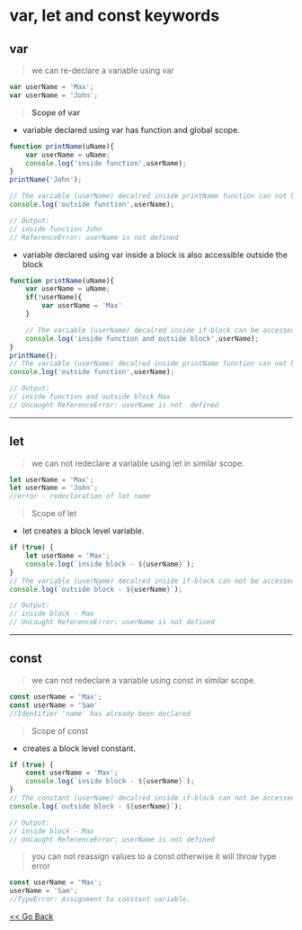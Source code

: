 # var, let and const keywords

## var

> we can re-declare a variable using var

```js
var userName = 'Max';
var userName = 'John';
```

> __Scope of var__

- variable declared using var has function and global scope.

```js
function printName(uName){
    var userName = uName; 
    console.log('inside function',userName);
}
printName('John');

// The variable (userName) decalred inside printName function can not be accessed outside the function.
console.log('outside function',userName);

// Output: 
// inside function John
// ReferenceError: userName is not defined
```

- variable declared using var inside a block is also accessible outside the block

```js
function printName(uName){
    var userName = uName;
    if(!userName){
        var userName = 'Max'
    }

    // The variable (userName) decalred inside if-block can be accessed outside the block.   
    console.log('inside function and outside block',userName);
}
printName();
// The variable (userName) decalred inside printName function can not be accessed outside the function.
console.log('outside function',userName);

// Output:
// inside function and outside block Max
// Uncaught ReferenceError: userName is not  defined 
```
---

## let 

> we can not redeclare a variable using let in similar scope.

```js
let userName = 'Max';
let userName = 'John'; 
//error - redeclaration of let name
```

> Scope of let

- let creates a block level variable.

```js
if (true) {
    let userName = 'Max';
    console.log(`inside block - ${userName}`);
}
// The variable (userName) decalred inside if-block can not be accessed outside the block.
console.log(`outside block - ${userName}`);

// Output:
// inside block - Max
// Uncaught ReferenceError: userName is not defined
```

---

## const 

> we can not redeclare a variable using const in similar scope.

```js
const userName = 'Max';
const userName = 'Sam'
//Identifier 'name' has already been declared
```
> Scope of const

- creates a block level constant.

```js
if (true) {
    const userName = 'Max';
    console.log(`inside block - ${userName}`);
}
// The constant (userName) decalred inside if-block can not be accessed outside the block.
console.log(`outside block - ${userName}`);

// Output:
// inside block - Max
// Uncaught ReferenceError: userName is not defined
```

> you can not reassign values to a const otherwise it will throw type error

```js
const userName = 'Max';
userName = 'Sam';
//TypeError: Assignment to constant variable.
```

[<< Go Back](README.md)